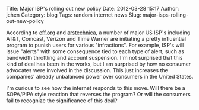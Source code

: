 Title: Major ISP's rolling out new policy
Date: 2012-03-28 15:17
Author: jchen
Category: blog
Tags: random internet news
Slug: major-isps-rolling-out-new-policy

According to [eff.org][] and [arstechnica][], a number of major US ISP's
including AT&T, Comcast, Verizon and Time Warner are initiating a pretty
influential program to punish users for various "infractions". For
example, ISP's will issue "alerts" with some consequence tied to each
type of alert, such as bandwidth throttling and account suspension. I'm
not surprised that this kind of deal has been in the works, but I am
surprised by how no consumer advocates were involved in the discussion.
This just increases the companies' already unbalanced power over
consumers in the United States.

I'm curious to see how the internet responds to this move. Will there be
a SOPA/PIPA style reaction that reverses the program? Or will the
consumers fail to recognize the significance of this deal?

  [eff.org]: https://www.eff.org/deeplinks/2012/03/graduated-response-deal-steamrollers-towards-july-1-launch?fucktheRIAA
  [arstechnica]: http://arstechnica.com/tech-policy/news/2011/07/the-six-ways-you-can-appeal-the-new-copyright-alerts.ars

